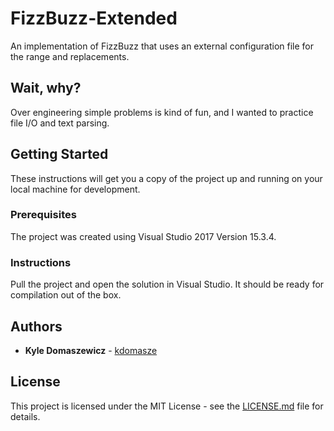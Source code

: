 # FizzBuzz-Extended

An implementation of FizzBuzz that uses an external configuration file for the range and replacements.

## Wait, why?

Over engineering simple problems is kind of fun, and I wanted to practice file I/O and text parsing.

## Getting Started

These instructions will get you a copy of the project up and running on your local machine for development.

### Prerequisites

The project was created using Visual Studio 2017 Version 15.3.4.

### Instructions

Pull the project and open the solution in Visual Studio. It should be ready for compilation out of the box.

## Authors

* **Kyle Domaszewicz** - [kdomasze](https://github.com/kdomasze)

## License

This project is licensed under the MIT License - see the [LICENSE.md](LICENSE.md) file for details.

